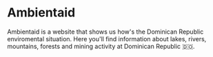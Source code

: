 # Ambientaid

Ambientaid is a website that shows us how's the Dominican Republic enviromental situation. Here you'll find information about lakes, rivers, mountains, forests and mining activity at Dominican Republic 🇩🇴.
